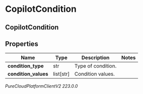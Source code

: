 # CopilotCondition

## CopilotCondition

## Properties

|Name | Type | Description | Notes|
|------------ | ------------- | ------------- | -------------|
| **condition_type** | str | Type of condition. | |
| **condition_values** | list[str] | Condition values. | |



_PureCloudPlatformClientV2 223.0.0_
